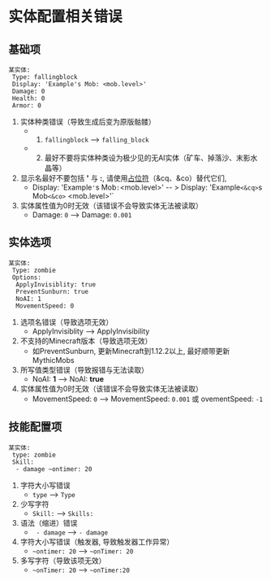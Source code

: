 实体配置相关错误
===============

基础项
-----

```
某实体:
 Type: fallingblock
 Display: 'Example's Mob: <mob.level>'
 Damage: 0
 Health: 0
 Armor: 0
```
1. 实体种类错误（导致生成后变为原版骷髅）
    * 1. `fallingblock` --> `falling_block`
    * 2. 最好不要将实体种类设为极少见的无AI实体（矿车、掉落沙、末影水晶等）
2. 显示名最好不要包括 **'** 与 **:**, 请使用[占位符](/技能/占位符)（&cq、&co）替代它们,
    * Display: 'Example`'`s Mob`:`<mob.level>' -- > Display: 'Example`<&cq>`s Mob`<&co>` <mob.level>'`
3. 实体属性值为0时无效（该错误不会导致实体无法被读取）
    * Damage: `0` --> Damage: `0.001`

实体选项
------

```
某实体:
 Type: zombie
 Options:
  ApplyInvisiblity: true
  PreventSunburn: true
  NoAI: 1
  MovementSpeed: 0
```
1. 选项名错误（导致选项无效）
    * ApplyInvisiblity --> ApplyInvisibility
2. 不支持的Minecraft版本（导致选项无效）
    * 如PreventSunburn, 更新Minecraft到1.12.2以上, 最好顺带更新MythicMobs
3. 所写值类型错误（导致报错与无法读取）
    * NoAI: **1** --> NoAI: **true**
4. 实体属性值为0时无效（该错误不会导致实体无法被读取）
    * MovementSpeed: `0` --> MovementSpeed: `0.001` 或 ovementSpeed: `-1`

技能配置项
-----

```
某实体:
 type: zombie
 Skill:
  - damage ~ontimer: 20
```
1. 字符大小写错误
    * `type` --> `Type`
2. 少写字符
    * `Skill:` --> `Skills:`
3. 语法（缩进）错误
    * ` - damage` --> `- damage`
4. 字符大小写错误（触发器, 导致触发器工作异常）
    * `~ontimer: 20` --> `~onTimer: 20`
5. 多写字符（导致该项无效）
    * `~onTimer: 20` --> `~onTimer:20`